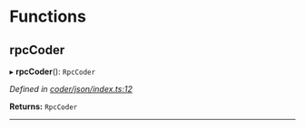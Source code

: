 

# Functions

<a id="rpccoder"></a>

##  rpcCoder

▸ **rpcCoder**(): `RpcCoder`

*Defined in [coder/json/index.ts:12](https://github.com/polkadot-js/api/blob/d2eb6e5/packages/rpc-provider/src/coder/json/index.ts#L12)*

**Returns:** `RpcCoder`

___

